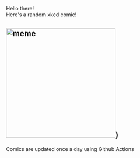 Hello there! <br>Here's a random xkcd comic!<br>
## <img src="https://imgs.xkcd.com/comics/scribblenauts.png" alt="meme" width="300"/>)<br>
Comics are updated once a day using Github Actions